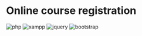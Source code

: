 # Online course registration
![php](https://img.shields.io/badge/PHP-777BB4?style=for-the-badge&logo=php&logoColor=white)
![xampp](https://img.shields.io/badge/xampp-d35400?style=for-the-badge&logo=xampp&logoColor=white)
![jquery](https://img.shields.io/badge/jQuery-0769AD?style=for-the-badge&logo=jquery&logoColor=white)
![bootstrap](https://img.shields.io/badge/Bootstrap-563D7C?style=for-the-badge&logo=bootstrap&logoColor=white)
